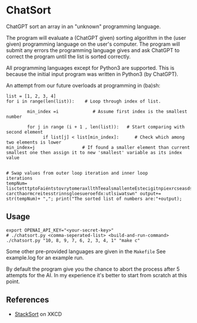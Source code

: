 # ChatSort

ChatGPT sort an array in an "unknown" programming language.

The program will evaluate a (ChatGPT given) sorting algorithm in the
(user given) programming language on the user's computer. The program
will submit any errors the programming language gives and ask ChatGPT
to correct the program until the list is sorted correctly.

All programming languages except for Python3 are supported. This is
because the initial input program was written in Python3 (by ChatGPT).

An attempt from our future overloads at programming in (ba)sh:

```
list = [1, 2, 3, 4]
for i in range(len(list)):    # Loop through index of list.

        min_index =i             # Assume first index is the smallest number

        for j in range (i + 1 , len(list)):   # Start comparing with second element
              if list[j] < list[min_index]:      # Check which among two elements is lower                                         min_index=j                  # If found a smaller element than current smallest one then assign it to new 'smallest' variable as its index value                                                                                
                                                                                                                                                       # Swap values from outer loop iteration and inner loop iterations                                                         tempNum= lisctetttptoFaiéntstovrytomeraxllthTeealsmallenteEstecigitnpiexrcseasdscapdeethEvinenintgrgosmlalleastinidnexerocaehchomteeftsworiltloeanponpetrdrueuncsrhompciextloepmesrotskefalbionrlcevsdriyedaryynugmnuerCsoncatenteaitebonltlthetservilulastele-carcthaormcreitesstrinnsgloesueroefdx:utlsiwatswn" output+= str(tempNum)+ ","; print("The sorted list of numbers are:"+output);
```

## Usage

```
export OPENAI_API_KEY="<your-secret-key>"
# ./chatsort.py <comma-seperated-list> <build-and-run-command>
./chatsort.py "10, 8, 9, 7, 6, 2, 3, 4, 1" "make c"
```

Some other pre-provided languages are given in the `Makefile` See
example.log for an example run.

By default the program give you the chance to abort the process after 5
attempts for the AI. In my experience it's better to start from scratch
at this point.

## References

* [StackSort](https://xkcd.com/1185/) on XKCD
